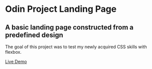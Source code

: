 # Odin Project Landing Page

## A basic landing page constructed from a predefined design
The goal of this project was to test my newly acquired CSS skills with flexbox.

[Live Demo](https://vikek.github.io/odin-landing-page/)